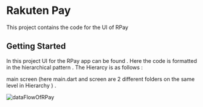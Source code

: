 # Rakuten Pay 

This project contains the code for the UI of RPay 

## Getting Started

In this project UI for the RPay app can be found . Here the code is formatted in the hierarchical pattern . The Hierarcy is as follows : 

main screen (here main.dart and screen are 2 different folders on the same level in Hierarchy ) . 
 
![dataFlowOfRPay](https://user-images.githubusercontent.com/48158364/160062129-bbdb094e-bb63-4cf6-8a07-0948570ee0d0.jpg)


